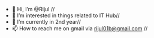 - 👋 Hi, I’m @Rijul //
- 👀 I’m interested in things related to IT Hub//
- 🌱 I’m currently in 2nd year//
- 📫 How to reach me on gmail via rijul01b@gmail.com // 

<!---
R1jul/R1jul is a ✨ special ✨ repository because its `README.md` (this file) appears on your GitHub profile.
You can click the Preview link to take a look at your changes.
--->
